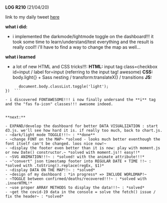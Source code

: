 **LOG R210** (21/04/20)

link to my daily tweet [here](https://twitter.com/Nightcoder2/status/1252614148338462721)


**what i did:**

- i implemented the darkmode/lightmode toggle on the dashboard!!! it took some time to learn/understand/test everything and the result is really cool!!
i'll have to find a way to change the map as well...


**what i learned**

- a lot of new HTML and CSS tricks!!!: 
**HTML:** input tag class=checkbox id=input / label for=input (referring to the input tag! awesome) 
**CSS:** body.light{} + Sass nesting / transform:translateX() / transitions 
**JS:** 
```input.addEventListener('change', function(){
      document.body.classList.toggle('light');
})  ```

- i discovered FONTAWESOME!!! i now finally undersand the **i** tag and the "fas fa-icon" classes!!! awesome indeed. 


**next:**

- EXPAND/develop the dashboard for better DATA VISUALIZATION : start d3.js. we'll see how hard it is. if really too much, back to chart.js.
- ~dark/light mode TOGGLE!!!~ : **done**
- ~change FONT on the MAP~ *solved - looks much better eventhough the font itself can't be changed. loos nice now!~ 
- ~display the footer even better than it is now: play with moment.js or new Date() constructor.~ *solved with moment.js!! easy!!*
- ~SVG ANIMATION!!!~ : *solved! with the animate attribute!!!*
- ~"convert" json timestamp footer into REGULAR DATE + TIME !!~ : *solved with .toString().replace(regEx, $1)*
- ~display DATA ON THE MAP!!~ : *solved*
- ~design of my dashboard : *in progress* => INCLUDE WORLDMAP!~
- ~TOGGLE between confirmed/deaths/recovered!!!~ : *solved with .innerHTML!* 
- ~use proper ARRAY METHODS to display the data!!!~ : *solved* 
- ~get the covid-19 data in the console = solve the fetch() issue / fix the header~ : *solved*

